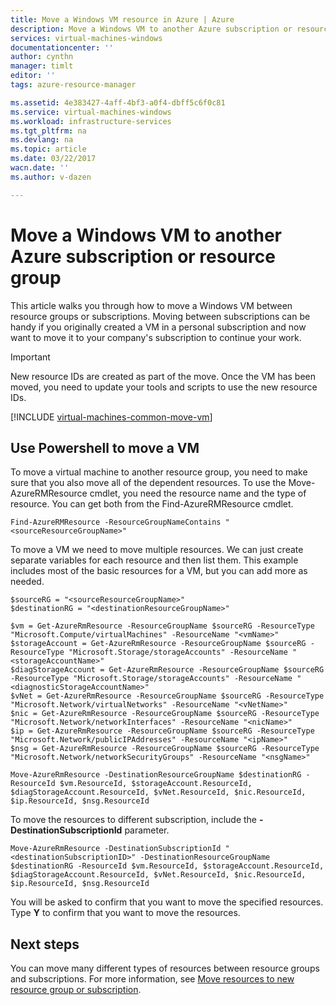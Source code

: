 ```yaml
---
title: Move a Windows VM resource in Azure | Azure
description: Move a Windows VM to another Azure subscription or resource group in the Resource Manager deployment model.
services: virtual-machines-windows
documentationcenter: ''
author: cynthn
manager: timlt
editor: ''
tags: azure-resource-manager

ms.assetid: 4e383427-4aff-4bf3-a0f4-dbff5c6f0c81
ms.service: virtual-machines-windows
ms.workload: infrastructure-services
ms.tgt_pltfrm: na
ms.devlang: na
ms.topic: article
ms.date: 03/22/2017
wacn.date: ''
ms.author: v-dazen

---
```

# Move a Windows VM to another Azure subscription or resource group
This article walks you through how to move a Windows VM between resource groups or subscriptions. Moving between subscriptions can be handy if you originally created a VM in a personal subscription and now want to move it to your company's subscription to continue your work.

> [!IMPORTANT]
>New resource IDs are created as part of the move. Once the VM has been moved, you need to update your tools and scripts to use the new resource IDs. 
> 
> 

[!INCLUDE [virtual-machines-common-move-vm](../../../includes/virtual-machines-common-move-vm.md)]

## Use Powershell to move a VM
To move a virtual machine to another resource group, you need to make sure that you also move all of the dependent resources. To use the Move-AzureRMResource cmdlet, you need the resource name and the type of resource. You can get both from the Find-AzureRMResource cmdlet.

    Find-AzureRMResource -ResourceGroupNameContains "<sourceResourceGroupName>"

To move a VM we need to move multiple resources. We can just create separate variables for each resource and then list them. This example includes most of the basic resources for a VM, but you can add more as needed.

    $sourceRG = "<sourceResourceGroupName>"
    $destinationRG = "<destinationResourceGroupName>"

    $vm = Get-AzureRmResource -ResourceGroupName $sourceRG -ResourceType "Microsoft.Compute/virtualMachines" -ResourceName "<vmName>"
    $storageAccount = Get-AzureRmResource -ResourceGroupName $sourceRG -ResourceType "Microsoft.Storage/storageAccounts" -ResourceName "<storageAccountName>"
    $diagStorageAccount = Get-AzureRmResource -ResourceGroupName $sourceRG -ResourceType "Microsoft.Storage/storageAccounts" -ResourceName "<diagnosticStorageAccountName>"
    $vNet = Get-AzureRmResource -ResourceGroupName $sourceRG -ResourceType "Microsoft.Network/virtualNetworks" -ResourceName "<vNetName>"
    $nic = Get-AzureRmResource -ResourceGroupName $sourceRG -ResourceType "Microsoft.Network/networkInterfaces" -ResourceName "<nicName>"
    $ip = Get-AzureRmResource -ResourceGroupName $sourceRG -ResourceType "Microsoft.Network/publicIPAddresses" -ResourceName "<ipName>"
    $nsg = Get-AzureRmResource -ResourceGroupName $sourceRG -ResourceType "Microsoft.Network/networkSecurityGroups" -ResourceName "<nsgName>"

    Move-AzureRmResource -DestinationResourceGroupName $destinationRG -ResourceId $vm.ResourceId, $storageAccount.ResourceId, $diagStorageAccount.ResourceId, $vNet.ResourceId, $nic.ResourceId, $ip.ResourceId, $nsg.ResourceId

To move the resources to different subscription, include the **-DestinationSubscriptionId** parameter. 

    Move-AzureRmResource -DestinationSubscriptionId "<destinationSubscriptionID>" -DestinationResourceGroupName $destinationRG -ResourceId $vm.ResourceId, $storageAccount.ResourceId, $diagStorageAccount.ResourceId, $vNet.ResourceId, $nic.ResourceId, $ip.ResourceId, $nsg.ResourceId

You will be asked to confirm that you want to move the specified resources. Type **Y** to confirm that you want to move the resources.

## Next steps
You can move many different types of resources between resource groups and subscriptions. For more information, see [Move resources to new resource group or subscription](../../resource-group-move-resources.md).
